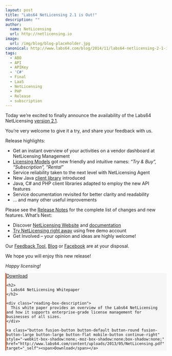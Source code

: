 ```yaml
---
layout: post
title: "Labs64 NetLicensing 2.1 is Out!"
description: ""
author:
  name: NetLicensing
  url: http://netlicensing.io
image:
  url: /img/blog/blog-placeholder.jpg
canonical: http://www.labs64.com/blog/2014/11/labs64-netlicensing-2-1-is-out/
tags:
  - ABO
  - API
  - APIKey
  - 'C#'
  - Final
  - LaaS
  - NetLicensing
  - PHP
  - Release
  - subscription
---
```

Today we’re excited to finally announce the availability of the Labs64 NetLicensing <a title="Release Notes - NetLicensing 2.1.0-FINAL" href="https://www.labs64.de/confluence/x/24DW" target="_blank">version 2.1</a>.

You’re very welcome to give it a try, and share your feedback with us.

Release highlights:

  * Get an instant overview of your activities on a vendor dashboard at NetLicensing Management
  * <a title="Labs64 NetLicensing Licensing Models" href="https://www.labs64.de/confluence/x/tgCo" target="_blank">Licensing Models</a> got new friendly and intuitive names: _&#8220;Try & Buy&#8221;, &#8220;Subscription&#8221;, &#8220;Rental&#8221;_
  * Service reliability taken to the next level with NetLicensing Agent
  * New Java <a title="Java wrapper for NetLicensing RESTful API" href="https://www.labs64.de/confluence/x/xgCo" target="_blank">client library</a> introduced
  * Java, C# and PHP client libraries adapted to employ the new API features
  * Service documentation revisited for better clarity and readability
  * &#8230; and many other useful improvements

Please see the <a title="Release Notes - NetLicensing 2.1.0-FINAL" href="https://www.labs64.de/confluence/x/24DW" target="_blank">Release Notes</a> for the complete list of changes and new features.
What’s Next:

  * Discover [NetLicensing Website](http://www.labs64.com/netlicensing "NetLicensing - Innovative License Management Solution") and <a title="NetLicensing Wiki" href="https://www.labs64.de/confluence/x/pgCo" target="_blank">documentation</a>
  * <a title="Try Labs64 NetLicensing Now!" href="https://netlicensing.labs64.com/app/v2/?lc=4b566c7e20&source=lmbox001" target="_blank">Try NetLicensing right away</a> using free demo account
  * Get Involved – your opinion and ideas are highly welcome!

Our <a title="NetLicensing Feedback" href="https://netlicensing.uservoice.com" target="_blank" rel="nofollow">Feedback Tool</a>, <a title="Labs64 Journal" href="/blog/" target="_blank" rel="nofollow">Blog</a> or <a title="Labs64 Social - Facebook" href="https://www.facebook.com/Labs64" target="_blank" rel="nofollow">Facebook</a> are at your disposal.

We hope you will enjoy this new release!

_Happy licensing!_

<div class="fusion-reading-box-container reading-box-container-28" style="margin-bottom:84px;">
  <div class="reading-box" style="background-color:#f6f6f6;border-width:0px;border-color:#f6f6f6;border-left-width:3px;border-left-color:#E14817;border-style:solid;">
    <a class="button fusion-button button-default button-round fusion-button-large button-large button-flat continue continue-right" style="-webkit-box-shadow:none;-moz-box-shadow:none;box-shadow:none;" href="http://www.labs64.com/content/uploads/2013/05/NetLicensing.pdf" target="_self"><span>Download</span></a>

    <h2>
      Labs64 NetLicensing Whitepaper
    </h2>

    <div class="reading-box-description">
      This white paper provides an overview of the Labs64 NetLicensing and how it supports enterprise-grade license management for businesses of all sizes.
    </div>

    <a class="button fusion-button button-default button-round fusion-button-large button-large button-flat mobile-button continue-right" style="-webkit-box-shadow:none;-moz-box-shadow:none;box-shadow:none;" href="http://www.labs64.com/content/uploads/2013/05/NetLicensing.pdf" target="_self"><span>Download</span></a>
  </div>
</div>
